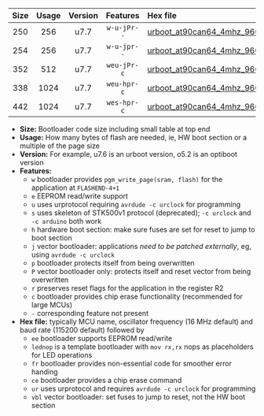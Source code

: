 |Size|Usage|Version|Features|Hex file|
|:-:|:-:|:-:|:-:|:--|
|250|256|u7.7|`w-u-jPr--`|[urboot_at90can64_4mhz_9600bps_lednop_ur_vbl.hex](https://raw.githubusercontent.com/stefanrueger/urboot.hex/main/mcus/at90can64/fcpu_4mhz/9600_bps/urboot_at90can64_4mhz_9600bps_lednop_ur_vbl.hex)|
|254|256|u7.7|`w-u-jpr--`|[urboot_at90can64_4mhz_9600bps_lednop_fr_ur_vbl.hex](https://raw.githubusercontent.com/stefanrueger/urboot.hex/main/mcus/at90can64/fcpu_4mhz/9600_bps/urboot_at90can64_4mhz_9600bps_lednop_fr_ur_vbl.hex)|
|352|512|u7.7|`weu-jPr-c`|[urboot_at90can64_4mhz_9600bps_ee_lednop_fr_ce_ur_vbl.hex](https://raw.githubusercontent.com/stefanrueger/urboot.hex/main/mcus/at90can64/fcpu_4mhz/9600_bps/urboot_at90can64_4mhz_9600bps_ee_lednop_fr_ce_ur_vbl.hex)|
|338|1024|u7.7|`weu-hpr-c`|[urboot_at90can64_4mhz_9600bps_ee_lednop_fr_ce_ur.hex](https://raw.githubusercontent.com/stefanrueger/urboot.hex/main/mcus/at90can64/fcpu_4mhz/9600_bps/urboot_at90can64_4mhz_9600bps_ee_lednop_fr_ce_ur.hex)|
|442|1024|u7.7|`wes-hpr-c`|[urboot_at90can64_4mhz_9600bps_ee_lednop_fr_ce.hex](https://raw.githubusercontent.com/stefanrueger/urboot.hex/main/mcus/at90can64/fcpu_4mhz/9600_bps/urboot_at90can64_4mhz_9600bps_ee_lednop_fr_ce.hex)|

- **Size:** Bootloader code size including small table at top end
- **Usage:** How many bytes of flash are needed, ie, HW boot section or a multiple of the page size
- **Version:** For example, u7.6 is an urboot version, o5.2 is an optiboot version
- **Features:**
  + `w` bootloader provides `pgm_write_page(sram, flash)` for the application at `FLASHEND-4+1`
  + `e` EEPROM read/write support
  + `u` uses urprotocol requiring `avrdude -c urclock` for programming
  + `s` uses skeleton of STK500v1 protocol (deprecated); `-c urclock` and `-c arduino` both work
  + `h` hardware boot section: make sure fuses are set for reset to jump to boot section
  + `j` vector bootloader: applications *need to be patched externally*, eg, using `avrdude -c urclock`
  + `p` bootloader protects itself from being overwritten
  + `P` vector bootloader only: protects itself and reset vector from being overwritten
  + `r` preserves reset flags for the application in the register R2
  + `c` bootloader provides chip erase functionality (recommended for large MCUs)
  + `-` corresponding feature not present
- **Hex file:** typically MCU name, oscillator frequency (16 MHz default) and baud rate (115200 default) followed by
  + `ee` bootloader supports EEPROM read/write
  + `lednop` is a template bootloader with `mov rx,rx` nops as placeholders for LED operations
  + `fr` bootloader provides non-essential code for smoother error handing
  + `ce` bootloader provides a chip erase command
  + `ur` uses urprotocol and requires `avrdude -c urclock` for programming
  + `vbl` vector bootloader: set fuses to jump to reset, not the HW boot section
